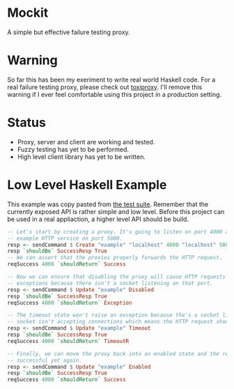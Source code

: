 # Mockit

A simple but effective failure testing proxy.

# Warning

So far this has been my exeriment to write real world Haskell code. For a real failure testing
proxy, please check out [toxiproxy](https://github.com/shopify/toxiproxy). I'll remove this warning
if I ever feel comfortable using this project in a production setting.

# Status

- Proxy, server and client are working and tested.
- Fuzzy testing has yet to be performed.
- High level client library has yet to be written.

# Low Level Haskell Example

This example was copy pasted from [the test
suite](https://github.com/jpittis/mockit/blob/master/test/ExampleSpec.hs). Remember that the
currently exposed API is rather simple and low level. Before this project can be used in a real
appliaction, a higher level API should be build.

```Haskell
-- Let's start by creating a proxy. It's going to listen on port 4000 and forward to our
-- example HTTP service on port 5000.
resp <- sendCommand $ Create "example" "localhost" 4000 "localhost" 5000
resp `shouldBe` SuccessResp True
-- We can assert that the proxies properly forwards the HTTP request.
reqSuccess 4000 `shouldReturn` Success

-- Now we can ensure that disabling the proxy will cause HTTP requests through it to raise
-- exceptions because there isn't a socket listening on that port.
resp <- sendCommand $ Update "example" Disabled
resp `shouldBe` SuccessResp True
reqSuccess 4000 `shouldReturn` Exception

-- The timeout state won't raise an exception because the's a socket listening. But the
-- socket isn't accepting connections which means the HTTP request should timeout.
resp <- sendCommand $ Update "example" Timeout
resp `shouldBe` SuccessResp True
reqSuccess 4000 `shouldReturn` TimeoutR

-- Finally, we can move the proxy back into an enabled state and the request should be
-- successful yet again.
resp <- sendCommand $ Update "example" Enabled
resp `shouldBe` SuccessResp True
reqSuccess 4000 `shouldReturn` Success
```

